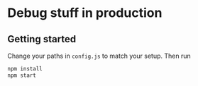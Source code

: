 # Debug stuff in production

## Getting started

Change your paths in `config.js` to match your setup. Then run

```bash
npm install
npm start
```